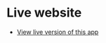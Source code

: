 # Live website

- [View live version of this app](http://gen-chess.s3-website-us-east-1.amazonaws.com/) 